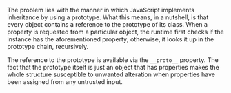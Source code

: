 The problem lies with the manner in which JavaScript implements inheritance by using a prototype.
What this means, in a nutshell, is that every object contains a reference to the prototype of its class. When a property is requested from a particular object, the runtime first checks if the instance has the aforementioned property; otherwise, it looks it up in the prototype chain, recursively.

The reference to the prototype is available via the `__proto__` property. The fact that the prototype itself is just an object that has properties makes the whole structure susceptible to unwanted alteration when properties have been assigned from any untrusted input.